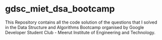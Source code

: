 # gdsc_miet_dsa_bootcamp
This Repository contains all the code solution of the questions that I solved in the Data Structure and Algorithms Bootcamp organised by Google Developer Student Club - Meerut Institute of Engineering and Technology.
